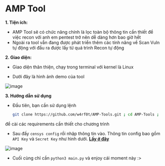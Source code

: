 # AMP Tool
**1. Tiện ích:**

- AMP Tool sẽ có chức năng chính là lọc toàn bộ thông tin cần thiết để việc recon với anh em pentest trở nên dễ dàng hơn bao giờ hết
- Ngoài ra tool vẫn đang được phát triển thêm các tính năng về Scan Vuln tự động với đầu ra được lấy từ quá trình Recon tự động

**2. Giao diện:**

- Giao diện thân thiện, chạy trong terminal với kernel là Linux

- Dưới đây là hình ảnh demo của tool

![image](https://user-images.githubusercontent.com/61643034/220074840-4e54c363-7040-443b-b240-e47b2b0dcc6a.png)

**3. Hướng dẫn sử dụng**

- Đầu tiên, bạn cần sử dụng lệnh
  ```bash
  git clone https://github.com/w4rf0t/AMP-Tools.git ; cd AMP-Tools ; chmod +x install.sh; sudo ./install.sh
  ```
để cài các requirements cần thiết cho chương trình

- Sau đấy ```censys config``` rồi nhập thông tin vào. Thông tin config bao gồm ```API Key``` và ```Secret Key``` như hình dưới. [**Lấy ở đây**](https://search.censys.io/account/api)
 
![image](https://user-images.githubusercontent.com/61643034/226777100-bcb50737-d0b3-44d2-a155-63f55f5d86ca.png)


- Cuối cùng chỉ cần ``python3 main.py`` và enjoy cái moment này :>

